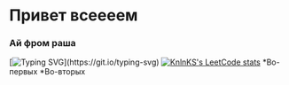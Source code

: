 # Привет всеееем 
### Ай фром раша
[![Typing SVG](https://readme-typing-svg.herokuapp.com?color=%2336BCF7&lines=Как+вам+такое?)](https://git.io/typing-svg)
[![KnlnKS's LeetCode stats](https://leetcode-stats-six.vercel.app/api?username=KnlnKS&theme=dark)](https://github.com/KnlnKS/leetcode-stats)
*Во-первых
*Во-вторых